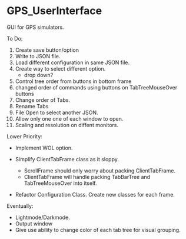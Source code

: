 # GPS_UserInterface
GUI for GPS simulators.

To Do:
1. Create save button/option
2. Write to JSON file.
3. Load different configuration in same JSON file.
4. Create way to select different option.
	- drop down?
5. Control tree order from buttons in bottom frame
6. changed order of commands using buttons on TabTreeMouseOver buttons
7. Change order of Tabs.
8. Rename Tabs
9. File Open to select another JSON.
10. Allow only one one of each window to open.
11. Scaling and resolution on diffent monitors.


Lower Priority:
- Implement WOL option.

- Simplify ClientTabFrame class as it sloppy.
	- ScrollFrame should only worry about packing ClientTabFrame.
	- ClientTabFrame will handle packing TabBarTree and TabTreeMouseOver into itself.

- Refactor Configuration Class. Create new classes for each frame.

Eventually:
- Lightmode/Darkmode.
- Output window
- Give use ability to change color of each tab tree for visual grouping.



